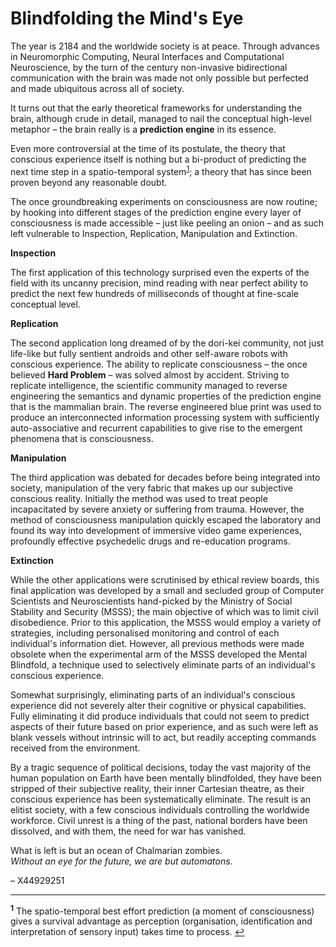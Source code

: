 # Blindfolding the Mind's Eye

The year is 2184 and the worldwide society is at peace. Through advances in Neuromorphic Computing, Neural Interfaces and Computational Neuroscience, by the turn of the century non-invasive bidirectional communication with the brain was made not only possible but perfected and made ubiquitous across all of society.

It turns out that the early theoretical frameworks for understanding the brain, although crude in detail, managed to nail the conceptual high-level metaphor – the brain really is a **prediction engine** in its essence.

Even more controversial at the time of its postulate, the theory that conscious experience itself is nothing but a bi-product of predicting the next time step in a spatio-temporal system<sup id="anchor1">[1](#footnote1)</sup>; a theory that has since been proven beyond any reasonable doubt.

The once groundbreaking experiments on consciousness are now routine; by hooking into different stages of the prediction engine every layer of consciousness is made accessible – just like peeling an onion – and as such left vulnerable to Inspection, Replication, Manipulation and Extinction.

**Inspection**

The first application of this technology surprised even the experts of the field with its uncanny precision, mind reading with near perfect ability to predict the next few hundreds of milliseconds of thought at fine-scale conceptual level.

**Replication**

The second application long dreamed of by the dori-kei community, not just life-like but fully sentient androids and other self-aware robots with conscious experience. The ability to replicate consciousness – the once believed **Hard Problem** – was solved almost by accident. Striving to replicate intelligence, the scientific community managed to reverse engineering the semantics and dynamic properties of the prediction engine that is the mammalian brain. The reverse engineered blue print was used to produce an interconnected information processing system with sufficiently auto-associative and recurrent capabilities to give rise to the emergent phenomena that is consciousness.

**Manipulation**

The third application was debated for decades before being integrated into society, manipulation of the very fabric that makes up our subjective conscious reality. Initially the method was used to treat people incapacitated by severe anxiety or suffering from trauma. However, the method of consciousness manipulation quickly escaped the laboratory and found its way into development of immersive video game experiences, profoundly effective psychedelic drugs and re-education programs.

**Extinction**

While the other applications were scrutinised by ethical review boards, this final application was developed by a small and secluded group of Computer Scientists and Neuroscientists hand-picked by the Ministry of Social Stability and Security (MSSS); the main objective of which was to limit civil disobedience. Prior to this application, the MSSS would employ a variety of strategies, including personalised monitoring and control of each individual's information diet. However, all previous methods were made obsolete when the experimental arm of the MSSS developed the Mental Blindfold, a technique used to selectively eliminate parts of an individual's conscious experience.

Somewhat surprisingly, eliminating parts of an individual's conscious experience did not severely alter their cognitive or physical capabilities. Fully eliminating it did produce individuals that could not seem to predict aspects of their future based on prior experience, and as such were left as blank vessels without intrinsic will to act, but readily accepting commands received from the environment.

By a tragic sequence of political decisions, today the vast majority of the human population on Earth have been mentally blindfolded, they have been stripped of their subjective reality, their inner Cartesian theatre, as their conscious experience has been systematically eliminate. The result is an elitist society, with a few conscious individuals controlling the worldwide workforce. Civil unrest is a thing of the past, national borders have been dissolved, and with them, the need for war has vanished.

What is left is but an ocean of Chalmarian zombies.<br>
*Without an eye for the future, we are but automatons.*

– X44929251

---

<sup><b id="footnote1">1</b></sup> The spatio-temporal best effort prediction (a moment of consciousness) gives a survival advantage as perception (organisation, identification and interpretation of sensory input) takes time to process. [↩](#anchor1)
